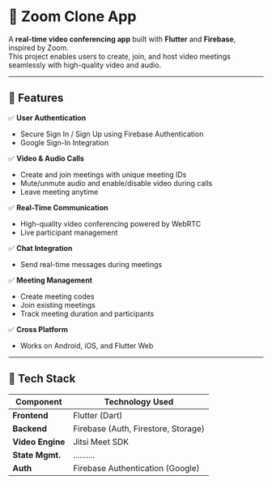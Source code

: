 # 🎥 Zoom Clone App

A **real-time video conferencing app** built with **Flutter** and **Firebase**, inspired by Zoom.  
This project enables users to create, join, and host video meetings seamlessly with high-quality video and audio.

---

## 🚀 Features

✅ **User Authentication**
- Secure Sign In / Sign Up using Firebase Authentication  
- Google Sign-In Integration  

✅ **Video & Audio Calls**
- Create and join meetings with unique meeting IDs  
- Mute/unmute audio and enable/disable video during calls  
- Leave meeting anytime  

✅ **Real-Time Communication**
- High-quality video conferencing powered by WebRTC  
- Live participant management  

✅ **Chat Integration**
- Send real-time messages during meetings  

✅ **Meeting Management**
- Create meeting codes  
- Join existing meetings  
- Track meeting duration and participants  

✅ **Cross Platform**
- Works on Android, iOS, and Flutter Web  

---

## 🧰 Tech Stack

| Component        | Technology Used                          |
|------------------|-------------------------------------------|
| **Frontend**     | Flutter (Dart)                            |
| **Backend**      | Firebase (Auth, Firestore, Storage)       |
| **Video Engine** | Jitsi Meet SDK                            |
| **State Mgmt.**  | ..........                                |
| **Auth**         | Firebase Authentication (Google)          |


